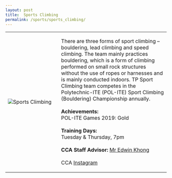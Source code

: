 ```yaml
---
layout: post
title:  Sports Climbing
permalink: /sports/sports_climbing/
---
```


<table>
    <tr>
        <td style="width:33%"><image src="{{site.baseurl}}/images/CCA_sports_climbing.jpg" style="display:block;margin-left:auto;margin-right:auto;" alt="Sports Climbing"></image></td>
        <td>
            <p>
                There are three forms of sport climbing – bouldering, lead climbing and speed climbing. The team mainly practices bouldering, which is a form of climbing performed on small rock structures without the use of ropes or harnesses and is mainly conducted indoors. TP Sport Climbing team competes in the Polytechnic-ITE (POL-ITE) Sport Climbing (Bouldering) Championship annually.<br>
                <br>
                <b>Achievements:</b><br>
                POL-ITE Games 2019: Gold<br>
                <br>
                <b>Training Days:</b><br>
                Tuesday & Thursday, 7pm<br>
                <br>
                <b>CCA Staff Advisor:</b> <a href="mailto:edwink@tp.edu.sg">Mr Edwin Khong</a><br>
                <br>
                CCA <a href="https://www.instagram.com/teamtpsc">Instagram</a>
            </p>
        </td>
    </tr>
</table>